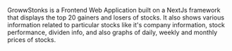 GrowwStonks is a Frontend Web Application built on a NextJs framework that displays the top 20 gainers and losers of stocks. It also shows various information related to particular stocks like it's company information, stock performance, dividen info, and also graphs of daily, weekly and monthly prices of stocks.

